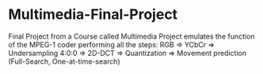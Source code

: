 # Multimedia-Final-Project
Final Project from a Course called Multimedia
Project emulates the function of the MPEG-1 coder performing all the steps:
RGB => YCbCr => Undersampling 4:0:0 => 2D-DCT => Quantization => Movement prediction (Full-Search, One-at-time-search)
